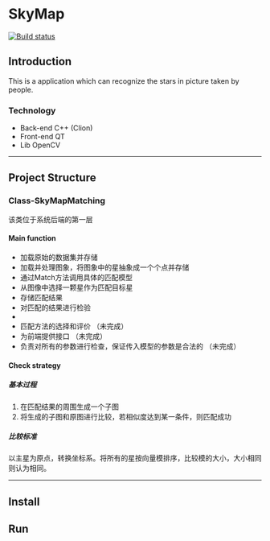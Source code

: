 # SkyMap
[![Build status](https://ci.appveyor.com/api/projects/status/2ko1b1n96t0h7eky?svg=true)](https://ci.appveyor.com/project/ZhaoWeicheng98/skymap)
## Introduction
This is a application which can recognize the stars
in picture taken by people. 

### Technology
- Back-end
C++ (Clion)
- Front-end
QT
- Lib
OpenCV

------------------------
## Project Structure
### Class-SkyMapMatching
该类位于系统后端的第一层
#### Main function
- 加载原始的数据集并存储
- 加载并处理图象，将图象中的星抽象成一个个点并存储
- 通过Match方法调用具体的匹配模型
- 从图像中选择一颗星作为匹配目标星
- 存储匹配结果
- 对匹配的结果进行检验
- <br>
- 匹配方法的选择和评价 （未完成）
- 为前端提供接口 （未完成）
- 负责对所有的参数进行检查，保证传入模型的参数是合法的 （未完成）
#### Check strategy
##### 基本过程
1. 在匹配结果的周围生成一个子图
2. 将生成的子图和原图进行比较，若相似度达到某一条件，则匹配成功
##### 比较标准
以主星为原点，转换坐标系。将所有的星按向量模排序，比较模的大小，大小相同则认为相同。

--------------------------
## Install

## Run




